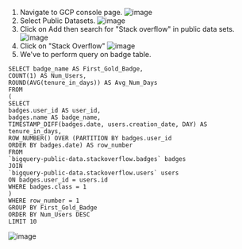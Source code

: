 1. Navigate to GCP console page.
   ![image](https://github.com/vibhordubey333/GCP-Tutorial/assets/22407855/45a895e7-2267-4a5f-9a45-4f0d15d8150c)
2. Select Public Datasets.
   ![image](https://github.com/vibhordubey333/GCP-Tutorial/assets/22407855/f9e8d757-0927-4476-babb-986d48ea0fec)
3. Click on Add then search for "Stack overflow" in public data sets.
   ![image](https://github.com/vibhordubey333/GCP-Tutorial/assets/22407855/6ad397df-d4a7-462c-b292-866b79149cd0)
4. Click on "Stack Overflow"
   ![image](https://github.com/vibhordubey333/GCP-Tutorial/assets/22407855/b2d4f6b9-f054-4ab3-aaf4-1e3969c7b471)
5. We've to perform query on badge table.
  
  ```
  SELECT badge_name AS First_Gold_Badge,
COUNT(1) AS Num_Users,
ROUND(AVG(tenure_in_days)) AS Avg_Num_Days
FROM
(
SELECT
badges.user_id AS user_id,
badges.name AS badge_name,
TIMESTAMP_DIFF(badges.date, users.creation_date, DAY) AS tenure_in_days,
ROW_NUMBER() OVER (PARTITION BY badges.user_id
ORDER BY badges.date) AS row_number
FROM
`bigquery-public-data.stackoverflow.badges` badges
JOIN
`bigquery-public-data.stackoverflow.users` users
ON badges.user_id = users.id
WHERE badges.class = 1
)
WHERE row_number = 1
GROUP BY First_Gold_Badge
ORDER BY Num_Users DESC
LIMIT 10
  ```

   ![image](https://github.com/vibhordubey333/GCP-Tutorial/assets/22407855/8b5aca9c-1ebb-468f-b570-c9f615156e1f)
